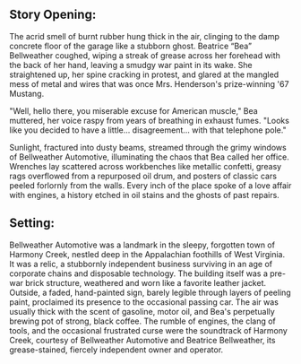 ## Story Opening:

The acrid smell of burnt rubber hung thick in the air, clinging to the damp concrete floor of the garage like a stubborn ghost. Beatrice “Bea” Bellweather coughed, wiping a streak of grease across her forehead with the back of her hand, leaving a smudgy war paint in its wake. She straightened up, her spine cracking in protest, and glared at the mangled mess of metal and wires that was once Mrs. Henderson's prize-winning '67 Mustang.

"Well, hello there, you miserable excuse for American muscle," Bea muttered, her voice raspy from years of breathing in exhaust fumes. "Looks like you decided to have a little… disagreement… with that telephone pole."

Sunlight, fractured into dusty beams, streamed through the grimy windows of Bellweather Automotive, illuminating the chaos that Bea called her office. Wrenches lay scattered across workbenches like metallic confetti, greasy rags overflowed from a repurposed oil drum, and posters of classic cars peeled forlornly from the walls. Every inch of the place spoke of a love affair with engines, a history etched in oil stains and the ghosts of past repairs.

## Setting:

Bellweather Automotive was a landmark in the sleepy, forgotten town of Harmony Creek, nestled deep in the Appalachian foothills of West Virginia. It was a relic, a stubbornly independent business surviving in an age of corporate chains and disposable technology. The building itself was a pre-war brick structure, weathered and worn like a favorite leather jacket. Outside, a faded, hand-painted sign, barely legible through layers of peeling paint, proclaimed its presence to the occasional passing car. The air was usually thick with the scent of gasoline, motor oil, and Bea's perpetually brewing pot of strong, black coffee. The rumble of engines, the clang of tools, and the occasional frustrated curse were the soundtrack of Harmony Creek, courtesy of Bellweather Automotive and Beatrice Bellweather, its grease-stained, fiercely independent owner and operator.

